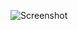 ![Screenshot](https://raw.githubusercontent.com/Cryakl/Ultimate-RAT-Collection/refs/heads/main/Gh0stRat/WindMad%20RAT%20Beta%201.0/Screenshot.png)
